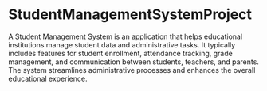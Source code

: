 # StudentManagementSystemProject

A Student Management System is an application that helps educational institutions manage student data and administrative tasks. It typically includes features for student enrollment, attendance tracking, grade
management, and communication between students, teachers, and parents. The system streamlines administrative processes and enhances the overall educational experience.
